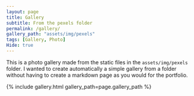 ```yaml
---
layout: page
title: Gallery
subtitle: From the pexels folder
permalink: /gallery/
gallery_path: "assets/img/pexels"
tags: [Gallery, Photo]
Hide: true
---
```


This is a photo gallery made from the static files in the `assets/img/pexels` folder. 
I wanted to create automatically a simple gallery from a folder without having to create a markdown page as you would for the portfolio.


{% include gallery.html gallery_path=page.gallery_path %}
